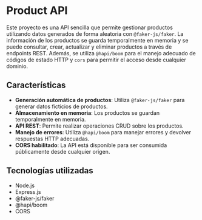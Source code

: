 # Product API

Este proyecto es una API sencilla que permite gestionar productos utilizando datos generados de forma aleatoria con `@faker-js/faker`. La información de los productos se guarda temporalmente en memoria y se puede consultar, crear, actualizar y eliminar productos a través de endpoints REST. Además, se utiliza `@hapi/boom` para el manejo adecuado de códigos de estado HTTP y `cors` para permitir el acceso desde cualquier dominio.

## Características

- **Generación automática de productos**: Utiliza `@faker-js/faker` para generar datos ficticios de productos.
- **Almacenamiento en memoria**: Los productos se guardan temporalmente en memoria.
- **API REST**: Permite realizar operaciones CRUD sobre los productos.
- **Manejo de errores**: Utiliza `@hapi/boom` para manejar errores y devolver respuestas HTTP adecuadas.
- **CORS habilitado**: La API está disponible para ser consumida públicamente desde cualquier origen.

## Tecnologías utilizadas

- Node.js
- Express.js
- @faker-js/faker
- @hapi/boom
- CORS

